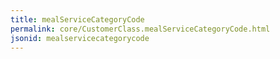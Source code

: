 ```yaml
---
title: mealServiceCategoryCode
permalink: core/CustomerClass.mealServiceCategoryCode.html
jsonid: mealservicecategorycode
---
```

